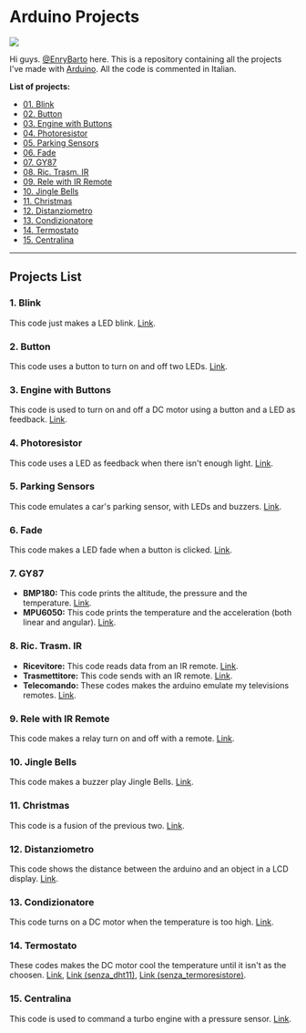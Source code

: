 # Arduino Projects

![](https://media.giphy.com/media/kwCL0wIRPuO6loPGQ7/giphy.gif)

Hi guys. [@EnryBarto](https://github.com/EnryBarto) here.
This is a repository containing all the projects I've made with [Arduino](https://arduino.cc).
All the code is commented in Italian.


**List of projects:**
* [01. Blink](#1-Blink)
* [02. Button](#2-Button)
* [03. Engine with Buttons](#3-Engine-with-Buttons)
* [04. Photoresistor](#4-Photoresistor)
* [05. Parking Sensors](#5-Parking-Sensors)
* [06. Fade](#6-Fade)
* [07. GY87](#7-GY87)
* [08. Ric. Trasm. IR](#8-Ric.-Trasm.-IR)
* [09. Rele with IR Remote](#9-Rele-with-IR-Remote)
* [10. Jingle Bells](#10-Jingle-Bells)
* [11. Christmas](#11-Christmas)
* [12. Distanziometro](#12-Distanziometro)
* [13. Condizionatore](#13-Condizionatore)
* [14. Termostato](#14-Termostato)
* [15. Centralina](#15-Centralina)

---

## Projects List

### 1. Blink

This code just makes a LED blink. [Link](/01-Blink).

### 2. Button

This code uses a button to turn on and off two LEDs. [Link](/02-Button).

### 3. Engine with Buttons

This code is used to turn on and off a DC motor using a button and a LED as feedback. [Link](/03-Engine_with_Button).

### 4. Photoresistor

This code uses a LED as feedback when there isn't enough light. [Link](/04-Photoresistor).

### 5. Parking Sensors

This code emulates a car's parking sensor, with LEDs and buzzers. [Link](/05-Parking_sensors).

### 6. Fade

This code makes a LED fade when a button is clicked. [Link](/06-Fade).

### 7. GY87

* **BMP180:** This code prints the altitude, the pressure and the temperature. [Link](/07-GY87/BMP180).
* **MPU6050:** This code prints the temperature and the acceleration (both linear and angular). [Link](/07-GY87/MPU6050).

### 8. Ric. Trasm. IR

* **Ricevitore:** This code reads data from an IR remote. [Link](/08-Ric-Trasm_IR/Ricevitore).
* **Trasmettitore:** This code sends with an IR remote. [Link](/08-Ric-Trasm_IR/Trasmettitore).
* **Telecomando:** These codes makes the arduino emulate my televisions remotes. [Link](08-Ric-Trasm_IR/Telecomando).

### 9. Rele with IR Remote

This code makes a relay turn on and off with a remote. [Link](/09-Rele_with_IRremote).

### 10. Jingle Bells

This code makes a buzzer play Jingle Bells. [Link](/10-Jingle_bells).

### 11. Christmas

This code is a fusion of the previous two. [Link](/11-Christmas).

### 12. Distanziometro

This code shows the distance between the arduino and an object in a LCD display. [Link](/12-Distanziometro).

### 13. Condizionatore

This code turns on a DC motor when the temperature is too high. [Link](/13-Condizionatore).

### 14. Termostato

These codes makes the DC motor cool the temperature until it isn't as the choosen. [Link](/14-Termostato), [Link (senza_dht11)](/14-Termostato/Senza_dht11), [Link (senza_termoresistore)](/14-Termostato/Senza_termoresistore).

### 15. Centralina

This code is used to command a turbo engine with a pressure sensor. [Link](/15-Centralina).
